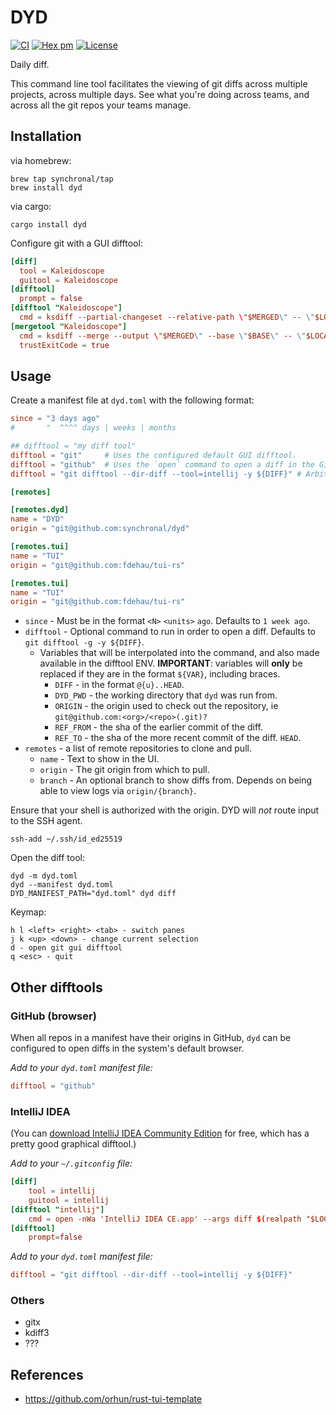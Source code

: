 # DYD

[![CI](https://github.com/synchronal/dyd/actions/workflows/tests.yml/badge.svg)](https://github.com/synchronal/dyd/actions)
[![Hex
pm](http://img.shields.io/crates/v/dyd.svg?style=flat)](https://crates.io/crates/dyd)
[![License](http://img.shields.io/github/license/synchronal/dyd.svg?style=flat)](https://github.com/synchronal/dyd/blob/main/LICENSE.md)

Daily diff.

This command line tool facilitates the viewing of git diffs across
multiple projects, across multiple days. See what you're doing across
teams, and across all the git repos your teams manage.

## Installation

via homebrew:

``` shell
brew tap synchronal/tap
brew install dyd
```

via cargo:

``` shell
cargo install dyd
```

Configure git with a GUI difftool:

``` toml
[diff]
  tool = Kaleidoscope
  guitool = Kaleidoscope
[difftool]
  prompt = false
[difftool "Kaleidoscope"]
  cmd = ksdiff --partial-changeset --relative-path \"$MERGED\" -- \"$LOCAL\" \"$REMOTE\"
[mergetool "Kaleidoscope"]
  cmd = ksdiff --merge --output \"$MERGED\" --base \"$BASE\" -- \"$LOCAL\" --snapshot \"$REMOTE\" --snapshot
  trustExitCode = true
```

## Usage

Create a manifest file at `dyd.toml` with the following format:

``` toml
since = "3 days ago"
#       "  ^^^^ days | weeks | months

## difftool = "my diff tool"
difftool = "git"     # Uses the configured default GUI difftool.
difftool = "github"  # Uses the `open` command to open a diff in the GitHub site.
difftool = "git difftool --dir-diff --tool=intellij -y ${DIFF}" # Arbitrary commands may be set.

[remotes]

[remotes.dyd]
name = "DYD"
origin = "git@github.com:synchronal/dyd"

[remotes.tui]
name = "TUI"
origin = "git@github.com:fdehau/tui-rs"

[remotes.tui]
name = "TUI"
origin = "git@github.com:fdehau/tui-rs"
```

- `since` - Must be in the format `<N>` `<units>` `ago`. Defaults to
  `1 week ago`.
- `difftool` - Optional command to run in order to open a diff. Defaults
  to `git difftool -g -y ${DIFF}`.
  - Variables that will be interpolated into the command, and also made
    available in the difftool ENV. **IMPORTANT**: variables will
    **only** be replaced if they are in the format `${VAR}`, including
    braces.
    - `DIFF` - in the format `@{u}..HEAD`.
    - `DYD_PWD` - the working directory that `dyd` was run from.
    - `ORIGIN` - the origin used to check out the repository, ie
      `git@github.com:<org>/<repo>(.git)?`
    - `REF_FROM` - the sha of the earlier commit of the diff.
    - `REF_TO` - the sha of the more recent commit of the diff. `HEAD`.
- `remotes` - a list of remote repositories to clone and pull.
  - `name` - Text to show in the UI.
  - `origin` - The git origin from which to pull.
  - `branch` - An optional branch to show diffs from. Depends on being
    able to view logs via `origin/{branch}`.

Ensure that your shell is authorized with the origin. DYD will *not*
route input to the SSH agent.

``` shell
ssh-add ~/.ssh/id_ed25519
```

Open the diff tool:

``` shell
dyd -m dyd.toml
dyd --manifest dyd.toml
DYD_MANIFEST_PATH="dyd.toml" dyd diff
```

Keymap:

``` text
h l <left> <right> <tab> - switch panes
j k <up> <down> - change current selection
d - open git gui difftool
q <esc> - quit
```

## Other difftools

### GitHub (browser)

When all repos in a manifest have their origins in GitHub, `dyd` can be
configured to open diffs in the system's default browser.

*Add to your `dyd.toml` manifest file:*

``` toml
difftool = "github"
```

### IntelliJ IDEA

(You can [download IntelliJ IDEA Community
Edition](https://www.jetbrains.com/idea/download/#section=mac) for free,
which has a pretty good graphical difftool.)

*Add to your `~/.gitconfig` file:*

``` toml
[diff]
    tool = intellij
    guitool = intellij
[difftool "intellij"]
    cmd = open -nWa 'IntelliJ IDEA CE.app' --args diff $(realpath "$LOCAL") $(realpath "$REMOTE")
[difftool]
    prompt=false
```

*Add to your `dyd.toml` manifest file:*

``` toml
difftool = "git difftool --dir-diff --tool=intellij -y ${DIFF}"
```

### Others

- gitx
- kdiff3
- ???

## References

- <https://github.com/orhun/rust-tui-template>

